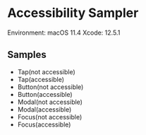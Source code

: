 # Accessibility Sampler

Environment: macOS 11.4
Xcode: 12.5.1

## Samples

- Tap(not accessible)
- Tap(accessible)
- Button(not accessible)
- Button(accessible)
- Modal(not accessible)
- Modal(accessible)
- Focus(not accessible)
- Focus(accessible)

